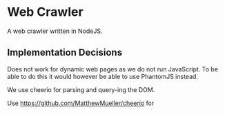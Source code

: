 Web Crawler
===========

A web crawler written in NodeJS.

## Implementation Decisions

Does not work for dynamic web pages as we do not run JavaScript. To be able to do this it would however be able to use PhantomJS instead. 

We use cheerio for parsing and query-ing the DOM.

Use https://github.com/MatthewMueller/cheerio for 